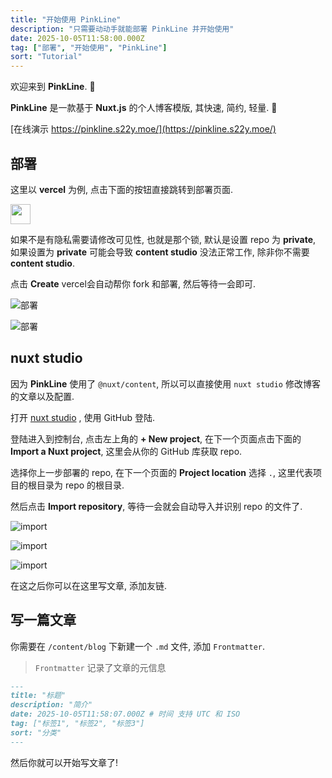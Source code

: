 ```yaml
---
title: "开始使用 PinkLine"
description: "只需要动动手就能部署 PinkLine 并开始使用"
date: 2025-10-05T11:58:00.000Z
tag: ["部署", "开始使用", "PinkLine"]
sort: "Tutorial"
---
```


欢迎来到 **PinkLine**. 🎉

**PinkLine** 是一款基于 **Nuxt.js** 的个人博客模版, 其快速, 简约, 轻量. 🍂

[在线演示 https://pinkline.s22y.moe/](https://pinkline.s22y.moe/)

## 部署

这里以 **vercel** 为例, 点击下面的按钮直接跳转到部署页面.

<a href="https://vercel.com/new/clone?repository-url=https://github.com/sooooooooooooooooootheby/PinkLine" target="_blank">
<img src="https://vercel.com/button" style="width: auto; height: 32px">
</a>

如果不是有隐私需要请修改可见性, 也就是那个锁, 默认是设置 repo 为 **private**, 如果设置为 **private** 可能会导致 **content studio** 没法正常工作, 除非你不需要 **content studio**.

点击 **Create** vercel会自动帮你 fork 和部署, 然后等待一会即可.

![部署](/start/1.webp)

![部署](/start/2.webp)

## nuxt studio

因为 **PinkLine** 使用了 `@nuxt/content`, 所以可以直接使用 `nuxt studio` 修改博客的文章以及配置.

打开 [nuxt studio](https://nuxt.studio/) , 使用 GitHub 登陆.

登陆进入到控制台, 点击左上角的 **+ New project**, 在下一个页面点击下面的 **Import a Nuxt project**, 这里会从你的 GitHub 库获取 repo.

选择你上一步部署的 repo, 在下一个页面的 **Project location** 选择 `.`, 这里代表项目的根目录为 repo 的根目录.

然后点击 **Import repository**, 等待一会就会自动导入并识别 repo 的文件了.

![import](/start/3.webp)

![import](/start/4.webp)

![import](/start/5.webp)

在这之后你可以在这里写文章, 添加友链.

## 写一篇文章

你需要在 `/content/blog` 下新建一个 `.md` 文件, 添加 `Frontmatter`.

> `Frontmatter` 记录了文章的元信息

```markdown
---
title: "标题"
description: "简介"
date: 2025-10-05T11:58:07.000Z # 时间 支持 UTC 和 ISO
tag: ["标签1", "标签2", "标签3"]
sort: "分类"
---
```

然后你就可以开始写文章了!
